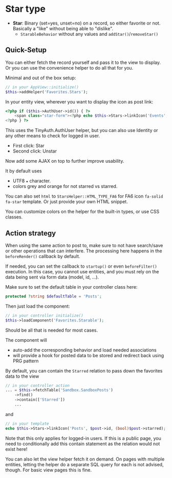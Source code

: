 # Star type

- **Star**: Binary (set=yes, unset=no) on a record, so either favorite or not. Basically a "like" without being able to "dislike".
  - `StarableBehavior` without any values and `addStar()`/`removeStar()`

## Quick-Setup

You can either fetch the record yourself and pass it to the view to display.
Or you can use the convenience helper to do all that for you.

Minimal and out of the box setup:
```php
// in your AppView::initialize()
$this->addHelper('Favorites.Stars');
```

In your entity view, wherever you want to display the icon as post link:
```php
<?php if ($this->AuthUser->id()) { ?>
    <span class="star-form"><?php echo $this->Stars->linkIcon('Events', $event->id)?></span>
<?php } ?>
```
This uses the TinyAuth.AuthUser helper, but you can also use Identity or any other means to check for logged in user.

- First click: Star
- Second click: Unstar

Now add some AJAX on top to further improve usability.

It by default uses
- UTF8 `★` character.
- colors grey and orange for not starred vs starred.

You can also set `html` to `StarsHelper::HTML_TYPE_FA6` for FA6 icon `fa-solid fa-star` template.
Or just provide your own HTML snippet.

You can customize colors on the helper for the built-in types, or use CSS classes.

## Action strategy
When using the same action to post to, make sure to not have search/save or other operations that can interfere.
The processing here happens in the `beforeRender()` callback by default.

If needed, you can set the callback to `startup()` or even `beforeFilter()` execution.
In this case, you cannot use entities, and you must rely on the data being sent via form data (model, id, ...).

Make sure to set the default table in your controller class here:
```php
protected ?string $defaultTable = 'Posts';
```
Then just load the component:
```php
// in your controller initialize()
$this->loadComponent('Favorites.Starable');
```
Should be all that is needed for most cases.

The component will
- auto-add the corresponding behavior and load needed associations
- will provide a hook for posted data to be stored and redirect back using PRG pattern

By default, you can contain the `Starred` relation to pass down the favorites data to the view
```php
// in your controller action
... = $this->fetchTable('Sandbox.SandboxPosts')
    ->find()
	->contain(['Starred'])
	...
```
and
```php
// in your template
echo $this->Stars->linkIcon('Posts', $post->id, (bool)$post->starred);
```

Note that this only applies for logged-in users.
If this is a public page, you need to conditionally add this contain statement as the relation would not exist here!

You can also let the view helper fetch it on demand.
On pages with multiple entities, letting the helper do a separate SQL query for each is not advised, though.
For basic view pages this is fine.
